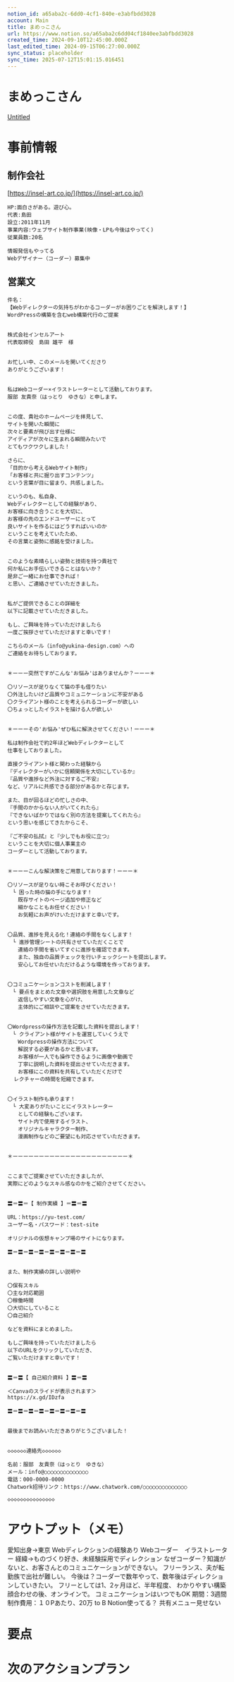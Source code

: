 ```yaml
---
notion_id: a65aba2c-6dd0-4cf1-840e-e3abfbdd3028
account: Main
title: まめっこさん
url: https://www.notion.so/a65aba2c6dd04cf1840ee3abfbdd3028
created_time: 2024-09-10T12:45:00.000Z
last_edited_time: 2024-09-15T06:27:00.000Z
sync_status: placeholder
sync_time: 2025-07-12T15:01:15.016451
---
```

# まめっこさん

[Untitled](https://www.notion.so/dcef4a348bdb4e389e7c6749d4a9df6a) 
# 事前情報
## 制作会社
[https://insel-art.co.jp/](https://insel-art.co.jp/)
```plain text
HP:面白さがある。遊び心。
代表:島田
設立:2011年11月
事業内容:ウェブサイト制作事業(映像・LPも今後はやってく)
従業員数:20名

情報発信もやってる
Webデザイナー（コーダー）募集中
```
## 営業文
  ```plain text
件名：
【Webディレクターの気持ちがわかるコーダーがお困りごとを解決します！】
WordPressの構築を含むweb構築代行のご提案


株式会社インセルアート
代表取締役　島田 雄平　様


お忙しい中、このメールを開いてくださり
ありがとうございます！


私はWebコーダー×イラストレーターとして活動しております。
服部 友貴奈（はっとり　ゆきな）と申します。


この度、貴社のホームページを拝見して、
サイトを開いた瞬間に
次々と要素が飛び出す仕様に
アイディアが次々に生まれる瞬間みたいで
とてもワクワクしました！

さらに、
「目的から考えるWebサイト制作」
「お客様と共に掘り出すコンテンツ」
という言葉が目に留まり、共感しました。

というのも、私自身、
Webディレクターとしての経験があり、
お客様に向き合うことを大切に、
お客様の先のエンドユーザーにとって
良いサイトを作るにはどうすればいいのか
ということを考えていたため、
その言葉と姿勢に感銘を受けました。


このような素晴らしい姿勢と技術を持つ貴社で
何か私にお手伝いできることはないか？
是非ご一緒にお仕事できれば！
と思い、ご連絡させていただきました。


私がご提供できることの詳細を
以下に記載させていただきました。

もし、ご興味を持っていただけましたら
一度ご挨拶させていただけますと幸いです！

こちらのメール（info@yukina-design.com）への
ご連絡をお待ちしております。


＊ーーー突然ですがこんな'お悩み'はありませんか？ーーー＊

〇リソースが足りなくて猫の手も借りたい
〇外注したいけど品質やコミュニケーションに不安がある
〇クライアント様のことを考えられるコーダーが欲しい
〇ちょっとしたイラストを描ける人が欲しい


＊ーーーその'お悩み'ぜひ私に解決させてください！ーーー＊

私は制作会社で約2年ほどWebディレクターとして
仕事をしておりました。

直接クライアント様と関わった経験から
『ディレクターがいかに信頼関係を大切にしているか』
『品質や進捗など外注に対するご不安』
など、リアルに共感できる部分があるかと存じます。

また、目が回るほどの忙しさの中、
『手間のかからない人がいてくれたら』
『できないばかりではなく別の方法を提案してくれたら』
という思いを感じてきたからこそ、

『ご不安の払拭』と『少しでもお役に立つ』
ということを大切に個人事業主の
コーダーとして活動しております。


＊ーーーこんな解決策をご用意しております！ーーー＊

〇リソースが足りない時こそお呼びください！
　└ 困った時の猫の手になります！
　　既存サイトのページ追加や修正など
　　細かなこともお任せください！
　　お気軽にお声がけいただけますと幸いです。


〇品質、進捗を見える化！連絡の手間をなくします！
　└ 進捗管理シートの共有させていただくことで
　　連絡の手間を省いてすぐに進捗を確認できます。
　　また、独自の品質チェックを行いチェックシートを提出します。
　　安心してお任せいただけるような環境を作っております。


〇コミュニケーションコストを削減します！
　└ 要点をまとめた文章や選択肢を用意した文章など
　　返信しやすい文章を心がけ、
　　主体的にご相談やご提案をさせていただきます。


〇Wordpressの操作方法を記載した資料を提出します！
　└ クライアント様がサイトを運営していくうえで
　　Wordpressの操作方法について
　　解説する必要があるかと思います。
　　お客様が一人でも操作できるように画像や動画で
　　丁寧に説明した資料を提出させていただきます。
　　お客様にこの資料を共有していただくだけで
    レクチャーの時間を短縮できます。


〇イラスト制作も承ります！
　└ 大変ありがたいことにイラストレーター
　　としての経験もございます。
　　サイト内で使用するイラスト、
　　オリジナルキャラクター制作、
　　漫画制作などのご要望にも対応させていただきます。


＊ーーーーーーーーーーーーーーーーーーーーーー＊


ここまでご提案させていただきましたが、
実際にどのようなスキル感なのかをご紹介させてください。


〓＝〓＝【 制作実績 】＝〓＝〓

URL：https://yu-test.com/
ユーザー名・パスワード：test-site

オリジナルの仮想キャンプ場のサイトになります。

〓＝〓＝〓＝〓＝〓＝〓＝〓＝〓


また、制作実績の詳しい説明や

〇保有スキル
〇主な対応範囲
〇稼働時間
〇大切にしていること
〇自己紹介

などを資料にまとめました。

もしご興味を持っていただけましたら
以下のURLをクリックしていただき、
ご覧いただけますと幸いです！


〓＝〓【 自己紹介資料 】〓＝〓

＜Canvaのスライドが表示されます＞
https://x.gd/IDzfa

〓＝〓＝〓＝〓＝〓＝〓＝〓＝〓


最後までお読みいただきありがとうございました！


◇◇◇◇◇◇連絡先◇◇◇◇◇◇

名前：服部　友貴奈（はっとり　ゆきな）
メール：info@○○○○○○○○○○○○○○
電話：000-0000-0000
Chatwork招待リンク：https://www.chatwork.com/○○○○○○○○○○○○○○

◇◇◇◇◇◇◇◇◇◇◇◇◇◇◇
  ```
# アウトプット（メモ）
愛知出身→東京
Webディレクションの経験あり
Webコーダー　イラストレーター
経緯→ものづくり好き、未経験採用でディレクション
なぜコーダー？知識がないと、お客さんとのコミュニケーションができない。
フリーランス、夫が転勤族で出社が難しい。
今後は？コーダーで数年やって、数年後はディレクションしていきたい。
フリーとしては1、2ヶ月ほど、半年程度、
わかりやすい構築
顔合わせの後、オンラインで。
コミュニケーションはいつでもOK
期間：3週間
制作費用：１０Pあたり、20万
to B
Notion使ってる？
共有メニュー見せない
# 要点
# 次のアクションプラン